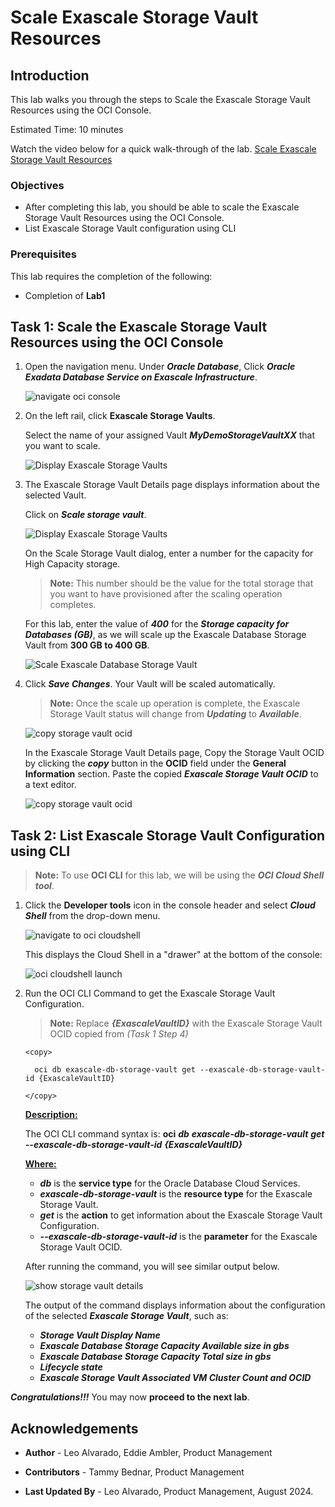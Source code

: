


# Scale Exascale Storage Vault Resources


## Introduction

This lab walks you through the steps to Scale the Exascale Storage Vault Resources using the OCI Console.

Estimated Time: 10 minutes

Watch the video below for a quick walk-through of the lab.
[Scale Exascale Storage Vault Resources](youtube:"placeholder")


### Objectives

-   After completing this lab, you should be able to scale the Exascale Storage Vault Resources using the OCI Console.
-   List Exascale Storage Vault configuration using CLI


### Prerequisites

This lab requires the completion of the following:

* Completion of **Lab1**


## Task 1: Scale the Exascale Storage Vault Resources using the OCI Console

1. Open the navigation menu. Under ***Oracle Database***, Click ***Oracle Exadata Database Service on Exascale Infrastructure***.
   
   ![navigate oci console](./images/navigateocimenu.png " ")

2. On the left rail, click **Exascale Storage Vaults**. 
   
   Select the name of your assigned Vault ***MyDemoStorageVaultXX*** that you want to scale. 

   ![Display Exascale Storage Vaults](./images/exascale-storage-vault-list.png "Display Exascale Storage Vaults")
    
3. The Exascale Storage Vault Details page displays information about the selected Vault. 
   
   Click on ***Scale storage vault***.

   ![Display Exascale Storage Vaults](./images/exascale-storage-vault-details-page.png "Display Exascale Storage Vaults")

   On the Scale Storage Vault dialog, enter a number for the capacity for High Capacity storage. 
      >**Note:** This number should be the value for the total storage that you want to have provisioned after the scaling operation completes.
   
   

   For this lab, enter the value of ***400*** for the ***Storage capacity for Databases (GB)***, as we will scale up the Exascale Database Storage Vault from **300 GB to 400 GB**.

   ![Scale Exascale Database Storage Vault](./images/scale-up-storage-vault.png "Scale Exascale Database Storage Vault")

4. Click ***Save Changes***. Your Vault will be scaled automatically. 
   
      >**Note:** Once the scale up operation is complete, the Exascale Storage Vault status will change from ***Updating*** to ***Available***.

   ![copy storage vault ocid](./images/scale-up-storage-vault-updating.png "copy storage vault ocid")

   In the Exascale Storage Vault Details page, Copy the Storage Vault OCID by clicking the ***copy*** button in the **OCID** field under the **General Information** section. 
   Paste the copied ***Exascale Storage Vault OCID*** to a text editor.

   ![copy storage vault ocid](./images/scale-up-storage-vault-available.png "copy storage vault ocid")

## Task 2: List Exascale Storage Vault Configuration using CLI

   >**Note:** To use **OCI CLI** for this lab, we will be using the ***OCI Cloud Shell tool***. 

1. Click the **Developer tools** icon in the console header and select ***Cloud Shell*** from the drop-down menu. 
   
   ![navigate to oci cloudshell](./images/cloudshell.png "navigate to oci cloudshell")

   This displays the Cloud Shell in a "drawer" at the bottom of the console:

   ![oci cloudshell launch](./images/cloudshelllaunch.png "oci cloudshell launch")

2. Run the OCI CLI Command to get the Exascale Storage Vault Configuration.

      >**Note:** Replace ***{ExascaleVaultID}*** with the Exascale Storage Vault OCID copied from *(Task 1 Step 4)*

    ```
    <copy>

      oci db exascale-db-storage-vault get --exascale-db-storage-vault-id {ExascaleVaultID}

    </copy>
    ```

   **<u>Description:</u>** 

   The OCI CLI command syntax is: **oci** ***db*** ***exascale-db-storage-vault*** ***get*** ***--exascale-db-storage-vault-id*** ***{ExascaleVaultID}***

   **<u>Where:</u>**

      * ***db*** is the **service type** for the Oracle Database Cloud Services.
      * ***exascale-db-storage-vault*** is the **resource type** for the Exascale Storage Vault.
      * ***get*** is the **action** to get information about the Exascale Storage Vault Configuration.
      * ***--exascale-db-storage-vault-id*** is the **parameter** for the Exascale Storage Vault OCID.

   After running the command, you will see similar output below.

   ![show storage vault details](./images/get-storage-vault-details.png "show storage vault details")

   The output of the command displays information about the configuration of the selected  ***Exascale Storage Vault***, such as:

      * ***Storage Vault Display Name***
      * ***Exascale Database Storage Capacity Available size in gbs***
      * ***Exascale Database Storage Capacity Total size in gbs***
      * ***Lifecycle state***
      * ***Exascale Storage Vault Associated VM Cluster Count and OCID***

***Congratulations!!!*** You may now **proceed to the next lab**.

## Acknowledgements

* **Author** - Leo Alvarado, Eddie Ambler, Product Management

* **Contributors** - Tammy Bednar, Product Management

* **Last Updated By** - Leo Alvarado, Product Management, August 2024.
